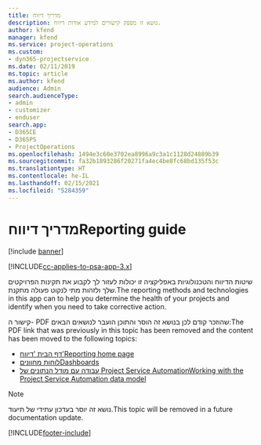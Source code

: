 ```yaml
---
title: מדריך דיווח
description: נושא זו מספק קישורים למידע אודות דיווח.
author: kfend
manager: kfend
ms.service: project-operations
ms.custom:
- dyn365-projectservice
ms.date: 02/11/2019
ms.topic: article
ms.author: kfend
audience: Admin
search.audienceType:
- admin
- customizer
- enduser
search.app:
- D365CE
- D365PS
- ProjectOperations
ms.openlocfilehash: 1494e3c60e3702ea8996a9c3a1c1128d24889b39
ms.sourcegitcommit: fa32b1893286f20271fa4ec4be8fc68bd135f53c
ms.translationtype: HT
ms.contentlocale: he-IL
ms.lasthandoff: 02/15/2021
ms.locfileid: "5284359"
---
```

# <a name="reporting-guide"></a><span data-ttu-id="dc8a5-103">מדריך דיווח</span><span class="sxs-lookup"><span data-stu-id="dc8a5-103">Reporting guide</span></span>

[!include [banner](../../includes/psa-now-project-operations.md)]

[!INCLUDE[cc-applies-to-psa-app-3.x](../../includes/cc-applies-to-psa-app-3x.md)]

<span data-ttu-id="dc8a5-104">שיטות הדיווח והטכנולוגיות באפליקציה זו יכולות לעזור לך לקבוע את תקינות הפרויקטים שלך ולזהות מתי לנקוט פעולה מתקנת.</span><span class="sxs-lookup"><span data-stu-id="dc8a5-104">The reporting methods and technologies in this app can to help you determine the health of your projects and identify when you need to take corrective action.</span></span> 

<span data-ttu-id="dc8a5-105">קישור ה- PDF שהוזכר קודם לכן בנושא זה הוסר והתוכן הועבר לנושאים הבאים:</span><span class="sxs-lookup"><span data-stu-id="dc8a5-105">The PDF link that was previously in this topic has been removed and the content has been moved to the following topics:</span></span>

- [<span data-ttu-id="dc8a5-106">דף הבית 'דיווח'</span><span class="sxs-lookup"><span data-stu-id="dc8a5-106">Reporting home page</span></span>](../reports-reporting-dynamics-365-project-service.md)
- [<span data-ttu-id="dc8a5-107">לוחות מחוונים</span><span class="sxs-lookup"><span data-stu-id="dc8a5-107">Dashboards</span></span>](../reports-dashboards.md)
- [<span data-ttu-id="dc8a5-108">עבודה עם מודל הנתונים של Project Service Automation</span><span class="sxs-lookup"><span data-stu-id="dc8a5-108">Working with the Project Service Automation data model</span></span>](../reports-working-project-service-data-model.md)

> [!NOTE]
> <span data-ttu-id="dc8a5-109">נושא זה יוסר בעדכון עתידי של תיעוד.</span><span class="sxs-lookup"><span data-stu-id="dc8a5-109">This topic will be removed in a future documentation update.</span></span> 


[!INCLUDE[footer-include](../../includes/footer-banner.md)]